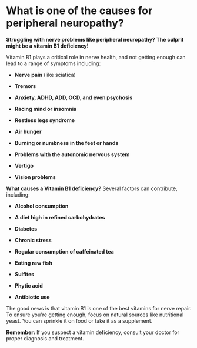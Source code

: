 # What is one of the causes for peripheral neuropathy?

**Struggling with nerve problems like peripheral neuropathy? The culprit might be a vitamin B1 deficiency!**

Vitamin B1 plays a critical role in nerve health, and not getting enough can lead to a range of symptoms including:

- **Nerve pain** (like sciatica)

- **Tremors**

- **Anxiety, ADHD, ADD, OCD, and even psychosis**

- **Racing mind or insomnia**

- **Restless legs syndrome**

- **Air hunger**

- **Burning or numbness in the feet or hands**

- **Problems with the autonomic nervous system**

- **Vertigo**

- **Vision problems**

**What causes a Vitamin B1 deficiency?** Several factors can contribute, including:

- **Alcohol consumption**

- **A diet high in refined carbohydrates**

- **Diabetes**

- **Chronic stress**

- **Regular consumption of caffeinated tea**

- **Eating raw fish**

- **Sulfites**

- **Phytic acid**

- **Antibiotic use**

The good news is that vitamin B1 is one of the best vitamins for nerve repair. To ensure you're getting enough, focus on natural sources like nutritional yeast. You can sprinkle it on food or take it as a supplement.

**Remember:** If you suspect a vitamin deficiency, consult your doctor for proper diagnosis and treatment.